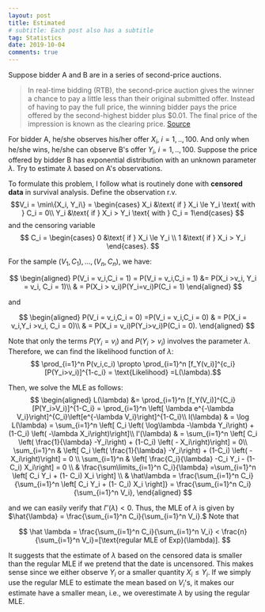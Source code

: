 ```yaml
---
layout: post
title: Estimated
# subtitle: Each post also has a subtitle
tag: Statistics
date: 2019-10-04
comments: true
---
```


Suppose bidder A and B are in a series of second-price auctions.

> In real-time bidding (RTB), the second-price auction gives the winner a chance to pay a little less than their original submitted offer. Instead of having to pay the full price, the winning bidder pays the price offered by the second-highest bidder plus $0.01. The final price of the impression is known as the clearing price.  [Source](https://clearcode.cc/blog/first-price-second-price-auction/)

For bidder A, he/she observes his/her offer $X_i,~i=1,..,100$. And only when he/she wins, he/she can observe B's offer $Y_i,~i=1,..,100$.
Suppose the price offered by bidder B has exponential distribution with an unknown parameter $\lambda$. Try to estimate $\lambda$ based on A's observations.

To formulate this problem, I follow what is routinely done with
**censored data** in survival analysis. Define the observation r.v.
$$V_i = \min\{X_i, Y_i\} = \begin{cases} X_i &\text{ if } X_i \le Y_i \text{ with } C_i = 0\\
Y_i &\text{ if } X_i > Y_i \text{ with } C_i = 1\end{cases}
$$
and the censoring variable
$$ C_i = \begin{cases} 0 &\text{ if } X_i \le Y_i \\
1 &\text{ if } X_i > Y_i \end{cases}. $$

For the sample $(V_1,C_1),...,(V_n, C_n)$, we have:

$$
\begin{aligned}
P(V_i = v_i,C_i = 1) = P(V_i = v_i,C_i = 1) &= P(X_i >v_i, Y_i = v_i, C_i = 1)\\
& = P(X_i > v_i)P(Y_i=v_i)P(C_i = 1)
\end{aligned}
$$

and

$$
\begin{aligned}
P(V_i = v_i,C_i = 0) =P(V_i = v_i,C_i = 0) & = P(X_i = v_i,Y_i >v_i, C_i = 0)\\
& = P(X_i = v_i)P(Y_i>v_i)P(C_i = 0).
\end{aligned}
$$

Note that only the terms $P(Y_i=v_i)$ and $P(Y_i>v_i)$ involves the parameter $\lambda$. Therefore, we can find the likelihood function of $\lambda$:
$$
\prod_{i=1}^n P(v_i,c_i) \propto \prod_{i=1}^n [f_Y(v_i)]^{c_i}[P(Y_i>v_i)]^{1-c_i}  = \text{Likelihood} =L(\lambda).$$

Then, we solve the MLE as follows:
$$
\begin{aligned}
L(\lambda) &= \prod_{i=1}^n [f_Y(V_i)]^{C_i}[P(Y_i>V_i)]^{1-C_i} = \prod_{i=1}^n \left[ \lambda e^{-\lambda V_i}\right]^{C_i}\left[e^{-\lambda V_i}\right]^{1-C_i}\\
l(\lambda) & = \log L(\lambda) = \sum_{i=1}^n \left[ C_i \left( \log\lambda -\lambda Y_i\right) +  (1-C_i) \left( -\lambda X_i\right)\right]\\
l'(\lambda) & = \sum_{i=1}^n \left[ C_i \left( \frac{1}{\lambda} -Y_i\right) +  (1-C_i) \left( - X_i\right)\right] = 0\\
\sum_{i=1}^n & \left[ C_i \left( \frac{1}{\lambda} -Y_i\right) +  (1-C_i) \left( - X_i\right)\right] = 0 \\
\sum_{i=1}^n & \left[ \frac{C_i}{\lambda} -C_i Y_i - (1-C_i) X_i\right] = 0 \\
 & \frac{\sum\limits_{i=1}^n C_i}{\lambda}  =\sum_{i=1}^n \left[ C_i Y_i + (1- C_i) X_i \right] \\
 & \hat\lambda = \frac{\sum_{i=1}^n C_i}{\sum_{i=1}^n \left[ C_i Y_i + (1- C_i) X_i \right]} = \frac{\sum_{i=1}^n C_i}{\sum_{i=1}^n V_i},
 \end{aligned}
 $$

and we can easily verify that $l''(\lambda) < 0.$ Thus, the MLE of $\lambda$ is given by $\hat{\lambda} = \frac{\sum_{i=1}^n C_i}{\sum_{i=1}^n V_i}.$ Note that

$$
\hat \lambda =  \frac{\sum_{i=1}^n C_i}{\sum_{i=1}^n V_i} < \frac{n}{\sum_{i=1}^n V_i}=[\text{regular MLE of Exp}(\lambda)].
$$

It suggests that the estimate of $\lambda$ based on the censored data is smaller than the regular MLE if we pretend that the date is uncensored. This makes sense since we either observe $Y_i$ or a smaller quantity $X_i\le Y_i$. If we simply use the regular MLE to estimate the mean based on $V_i$'s, it makes our estimate have a smaller mean, i.e., we overestimate $\lambda$ by using the regular MLE. 
